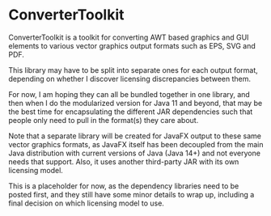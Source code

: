 # ConverterToolkit
ConverterToolkit is a toolkit for converting AWT based graphics and GUI elements to various vector graphics output formats such as EPS, SVG and PDF.

This library may have to be split into separate ones for each output format, depending on whether I discover licensing discrepancies between them.

For now, I am hoping they can all be bundled together in one library, and then when I do the modularized version for Java 11 and beyond, that may be the best time for encapsulating the different JAR dependencies such that people only need to pull in the format(s) they care about.

Note that a separate library will be created for JavaFX output to these same vector graphics formats, as JavaFX itself has been decoupled from the main Java distribution with current versions of Java (Java 14+) and not everyone needs that support. Also, it uses another third-party JAR with its own licensing model.

This is a placeholder for now, as the dependency libraries need to be posted first, and they still have some minor details to wrap up, including a final decision on which licensing model to use.
